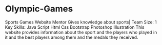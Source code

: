 # Olympic-Games
Sports Games Website Mentor Gives knowledge about sports| Team Size: 1 Key Skills:  Java Script  Html  Css  Bootstrap    Photoshop  Illustration This website provides information about the sport and the players who played in it and the best players among them and the medals they received.
